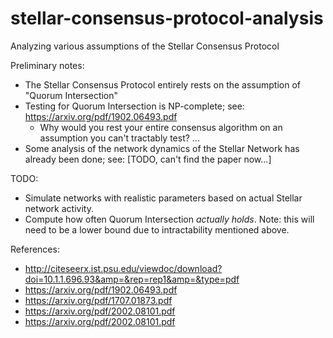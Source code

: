 # stellar-consensus-protocol-analysis
Analyzing various assumptions of the Stellar Consensus Protocol

Preliminary notes: 
* The Stellar Consensus Protocol entirely rests on the assumption of "Quorum Intersection"
* Testing for Quorum Intersection is NP-complete; see: https://arxiv.org/pdf/1902.06493.pdf
  * Why would you rest your entire consensus algorithm on an assumption you can't tractably test? ...
* Some analysis of the network dynamics of the Stellar Network has already been done; see: [TODO, can't find the paper now...]

TODO:
* Simulate networks with realistic parameters based on actual Stellar network activity.
* Compute how often Quorum Intersection *actually holds*. Note: this will need to be a lower bound due to intractability mentioned above.

References:
* http://citeseerx.ist.psu.edu/viewdoc/download?doi=10.1.1.696.93&amp=&rep=rep1&amp=&type=pdf
* https://arxiv.org/pdf/1902.06493.pdf
* https://arxiv.org/pdf/1707.01873.pdf
* https://arxiv.org/pdf/2002.08101.pdf
* https://arxiv.org/pdf/2002.08101.pdf
